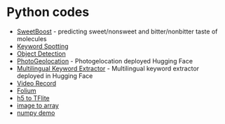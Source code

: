 # Python codes 
- [SweetBoost](https://github.com/abbylagar/sweetboost) - predicting sweet/nonsweet and bitter/nonbitter taste of molecules
- [Keyword Spotting](https://github.com/abbylagar/KWS)
- [Object Detection](https://github.com/abbylagar/objectdetection)
- [PhotoGeolocation](geolocation) - Photogelocation deployed Hugging Face 
- [Multilingual Keyword Extractor](multilingual_keyword_extractor) - Multilingual keyword extractor deployed in  Hugging Face
- [Video Record](cv2_video_record)
- [Folium](FoliumMap_GIS.ipynb)
- [h5 to TFlite](h5-to-tflite.ipynb)
- [image to array](convert-image-to-array.ipynb)
- [numpy demo](/intro_DL/numpy_demo.py)


